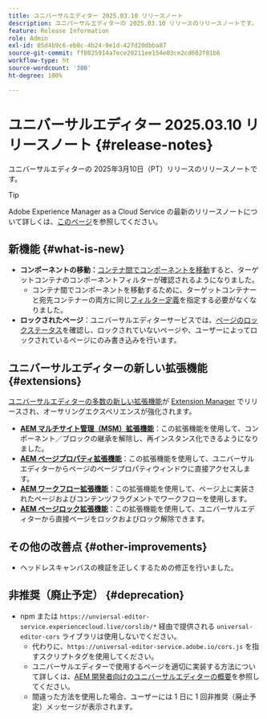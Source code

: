 ```yaml
---
title: ユニバーサルエディター 2025.03.10 リリースノート
description: ユニバーサルエディターの 2025.03.10 リリースのリリースノートです。
feature: Release Information
role: Admin
exl-id: 05d4b9c6-eb0c-4b24-9e1d-427d20dbba87
source-git-commit: ff8025914a7ece20211ee154e03ce2cd602f81b6
workflow-type: ht
source-wordcount: '300'
ht-degree: 100%

---
```


# ユニバーサルエディター 2025.03.10 リリースノート {#release-notes}

ユニバーサルエディターの 2025年3月10日（PT）リリースのリリースノートです。

>[!TIP]
>
>Adobe Experience Manager as a Cloud Service の最新のリリースノートについて詳しくは、[このページ](/help/release-notes/release-notes-cloud/release-notes-current.md)を参照してください。

## 新機能 {#what-is-new}

* **コンポーネントの移動：**[コンテナ間でコンポーネントを移動](/help/sites-cloud/authoring/universal-editor/authoring.md#reordering-components)すると、ターゲットコンテナのコンポーネントフィルターが確認されるようになりました。
   * コンテナ間でコンポーネントを移動するために、ターゲットコンテナーと宛先コンテナーの両方に同じ[フィルター定義](/help/implementing/universal-editor/filtering.md)を指定する必要がなくなりました。
* **ロックされたページ**：ユニバーサルエディターサービスでは、[ページのロックステータス](/help/sites-cloud/authoring/sites-console/managing-pages.md#locking-a-page)を確認し、ロックされていないページや、ユーザーによってロックされているページにのみ書き込みを行います。

## ユニバーサルエディターの新しい拡張機能 {#extensions}

[ユニバーサルエディターの多数の新しい拡張機能](/help/implementing/universal-editor/extending.md)が [Extension Manager](https://developer.adobe.com/uix/docs/extension-manager/) でリリースされ、オーサリングエクスペリエンスが強化されます。

* **[AEM マルチサイト管理（MSM）拡張機能](/help/sites-cloud/authoring/universal-editor/authoring.md#inheritance)**：この拡張機能を使用して、コンポーネント／ブロックの継承を解除し、再インスタンス化できるようになりました。
* **[AEM ページプロパティ拡張機能](/help/sites-cloud/authoring/universal-editor/authoring.md#page-properties)**：この拡張機能を使用して、ユニバーサルエディターからページのページプロパティウィンドウに直接アクセスします。
* **[AEM ワークフロー拡張機能](/help/sites-cloud/authoring/universal-editor/authoring.md#workflows)**：この拡張機能を使用して、ページ上に実装されたページおよびコンテンツフラグメントでワークフローを使用します。
* **[AEM ページロック拡張機能](/help/sites-cloud/authoring/universal-editor/authoring.md#locking-pages)**：この拡張機能を使用して、ユニバーサルエディターから直接ページをロックおよびロック解除できます。

## その他の改善点 {#other-improvements}

* ヘッドレスキャンバスの検証を正しくするための修正を行いました。

## 非推奨（廃止予定） {#deprecation}

* npm または `https://unviersal-editor-service.experiencecloud.live/corslib/*` 経由で提供される `universal-editor-cors` ライブラリは使用しないでください。
   * 代わりに、`https://universal-editor-service.adobe.io/cors.js` を指すスクリプトタグを使用してください。
   * ユニバーサルエディターで使用するページを適切に実装する方法について詳しくは、[AEM 開発者向けのユニバーサルエディターの概要](/help/implementing/universal-editor/developer-overview.md)を参照してください。
   * 間違った方法を使用した場合、ユーザーには 1 日に 1 回非推奨（廃止予定）メッセージが表示されます。

